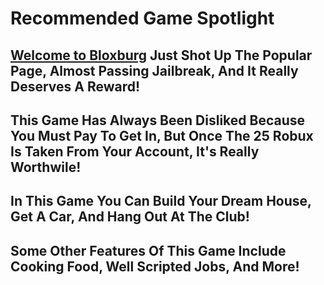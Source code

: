 # Recommended Game Spotlight

## [Welcome to Bloxburg](https://www.roblox.com/games/185655149/Welcome-to-Bloxburg-BETA) Just Shot Up The Popular Page, Almost Passing Jailbreak, And It Really Deserves A Reward!

## This Game Has Always Been Disliked Because You Must Pay To Get In, But Once The 25 Robux Is Taken From Your Account, It's Really Worthwile!

## In This Game You Can Build Your Dream House, Get A Car, And Hang Out At The Club!

## Some Other Features Of This Game Include Cooking Food, Well Scripted Jobs, And More!




